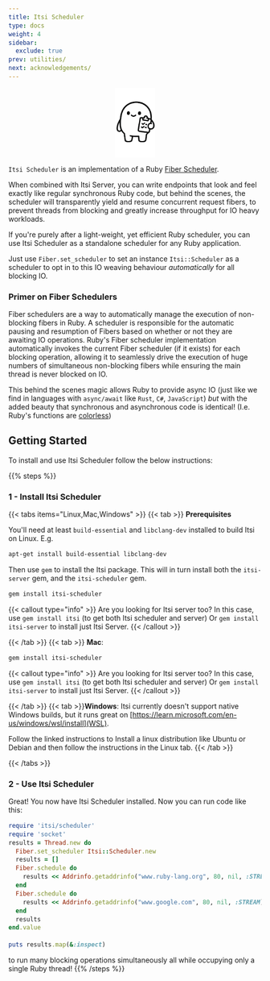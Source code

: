```yaml
---
title: Itsi Scheduler
type: docs
weight: 4
sidebar:
  exclude: true
prev: utilities/
next: acknowledgements/
---
```

<img src="itsi-scheduler-100.png"  width="80px" style="display: block; margin-left: auto; margin-right: auto;">

`Itsi Scheduler` is an implementation of a Ruby [Fiber Scheduler](https://docs.ruby-lang.org/en/3.2/Fiber/Scheduler.html).

When combined with Itsi Server, you can write endpoints that look and feel exactly like regular synchronous Ruby code,
but behind the scenes, the scheduler will transparently yield and resume concurrent request fibers, to prevent threads from blocking and greatly increase throughput for IO heavy workloads.

If you're purely after a light-weight, yet efficient Ruby scheduler,
you can use Itsi Scheduler as a standalone scheduler for any Ruby application.

Just use `Fiber.set_scheduler` to set an instance `Itsi::Scheduler` as a scheduler to opt in to this IO weaving behaviour
*automatically* for all blocking IO.

### Primer on Fiber Schedulers

Fiber schedulers are a way to automatically manage the execution of non-blocking fibers in Ruby. A scheduler is responsible for the automatic pausing and resumption of Fibers based
on whether or not they are awaiting IO operations.
Ruby's Fiber scheduler implementation automatically invokes the current Fiber scheduler (if it exists) for each blocking operation, allowing it to seamlessly drive the execution of huge numbers of simultaneous non-blocking fibers
while ensuring the main thread is never blocked on IO.

This behind the scenes magic allows Ruby to provide async IO (just like we find in languages with `async/await` like `Rust`, `C#`, `JavaScript`) *but* with the added beauty
that synchronous and asynchronous code is identical! (I.e. Ruby's functions are [colorless](https://journal.stuffwithstuff.com/2015/02/01/what-color-is-your-function/))

## Getting Started
To install and use Itsi Scheduler follow the below instructions:

{{% steps %}}


### 1 - Install Itsi Scheduler

{{< tabs items="Linux,Mac,Windows" >}}
  {{< tab >}}
  **Prerequisites**

  You'll need at least `build-essential` and `libclang-dev` installed to build Itsi on Linux.
  E.g.
  ```bash
  apt-get install build-essential libclang-dev
  ```

  Then use `gem` to install the Itsi package. This will in turn install both the
  `itsi-server` gem, and the `itsi-scheduler` gem.


  ```bash
  gem install itsi-scheduler
  ```

  {{< callout type="info" >}}
  Are you looking for Itsi server too? In this case, use `gem install itsi` (to get both Itsi scheduler and server)
  Or `gem install itsi-server` to install just Itsi Server.
  {{< /callout >}}

  {{< /tab >}}
  {{< tab >}}
  **Mac**:
  ```bash
  gem install itsi-scheduler
  ```
  {{< callout type="info" >}}
  Are you looking for Itsi server too? In this case, use `gem install itsi` (to get both Itsi scheduler and server)
  Or `gem install itsi-server` to install just Itsi Server.
  {{< /callout >}}

  {{< /tab >}}
  {{< tab >}}**Windows**: Itsi currently doesn't support native Windows builds, but it runs great on [https://learn.microsoft.com/en-us/windows/wsl/install](WSL).

  Follow the linked instructions to Install a linux distribution like Ubuntu or Debian and then follow the instructions in the Linux tab.
  {{< /tab >}}

{{< /tabs >}}

### 2 - Use Itsi Scheduler

Great! You now have Itsi Scheduler installed.
Now you can run code like this:

```ruby
require 'itsi/scheduler'
require 'socket'
results = Thread.new do
  Fiber.set_scheduler Itsi::Scheduler.new
  results = []
  Fiber.schedule do
    results << Addrinfo.getaddrinfo("www.ruby-lang.org", 80, nil, :STREAM)
  end
  Fiber.schedule do
    results << Addrinfo.getaddrinfo("www.google.com", 80, nil, :STREAM)
  end
  results
end.value

puts results.map(&:inspect)
```

to run many blocking operations simultaneously all while occupying only a single Ruby thread!
{{% /steps %}}
